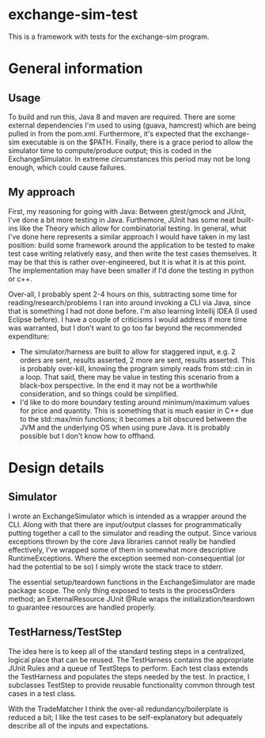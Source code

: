 # exchange-sim-test
This is a framework with tests for the exchange-sim program.

# General information
## Usage
To build and run this, Java 8 and maven are required. There are some external dependencies I'm used to using (guava, hamcrest) which are being pulled in from the pom.xml. Furthermore, it's expected that the exchange-sim executable is on the $PATH. Finally, there is a grace period to allow the simulator time to compute/produce output; this is coded in the ExchangeSimulator. In extreme circumstances this period may not be long enough, which could cause failures.

## My approach

First, my reasoning for going with Java:
Between gtest/gmock and JUnit, I've done a bit more testing in Java. Furthemore, JUnit has some neat built-ins like the Theory which allow for combinatorial testing. In general, what I've done here represents a similar approach I would have taken in my last position: build some framework around the application to be tested to make test case writing relatively easy, and then write the test cases themselves. It may be that this is rather over-engineered, but it is what it is at this point. The implementation may have been smaller if I'd done the testing in python or c++.

Over-all, I probably spent 2-4 hours on this, subtracting some time for reading/research/problems I ran into around invoking a CLI via Java, since that is something I had not done before. I'm also learning Intellij IDEA (I used Eclipse before). I have a couple of criticisms I would address if more time was warranted, but I don't want to go too far beyond the recommended expenditure:
* The simulator/harness are built to allow for staggered input, e.g. 2 orders are sent, results asserted, 2 more are sent, results asserted. This is probably over-kill, knowing the program simply reads from std::cin in a loop. That said, there may be value in testing this scenario from a black-box perspective. In the end it may not be a worthwhile consideration, and so things could be simplified.
* I'd like to do more boundary testing around minimum/maximum values for price and quantity. This is something that is much easier in C++ due to the std::max/min functions; it becomes a bit obscured between the JVM and the underlying OS when using pure Java. It is probably possible but I don't know how to offhand.

# Design details

## Simulator
I wrote an ExchangeSimulator which is intended as a wrapper around the CLI. Along with that there are input/output classes for programmatically putting together a call to the simulator and reading the output. Since various exceptions thrown by the core Java libraries cannot really be handled effectively, I've wrapped some of them in somewhat more descriptive RuntimeExceptions. Where the exception seemed non-consequential (or had the potential to be so) I simply wrote the stack trace to stderr.

The essential setup/teardown functions in the ExchangeSimulator are made package scope. The only thing exposed to tests is the processOrders method; an ExternalResource JUnit @Rule wraps the initialization/teardown to guarantee resources are handled properly.

## TestHarness/TestStep
The idea here is to keep all of the standard testing steps in a centralized, logical place that can be reused. The TestHarness contains the appropriate JUnit Rules and a queue of TestSteps to perform. Each test class extends the TestHarness and populates the steps needed by the test. In practice, I subclasses TestStep to provide reusable functionality common through test cases in a test class. 

With the TradeMatcher I think the over-all redundancy/boilerplate is reduced a bit; I like the test cases to be self-explanatory but adequately describe all of the inputs and expectations.
